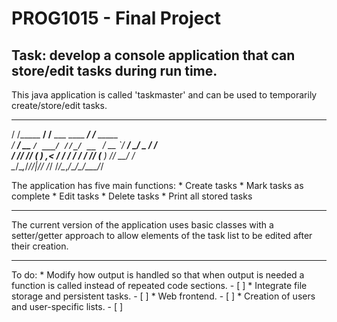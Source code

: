 # PROG1015 - Final Project
## **Task**: develop a console application that can store/edit tasks during run time.

This java application is called 'taskmaster' and can be used to temporarily create/store/edit tasks.

   __             __                        __               
  / /_____ ______/ /______ ___  ____ ______/ /____  _____        
 / __/ __ `/ ___/ //_/ __ `__ \/ __ `/ ___/ __/ _ \/ ___/        
/ /_/ /_/ (__  ) ,< / / / / / / /_/ (__  ) /_/  __/ /            
\__/\__,_/____/_/|_/_/ /_/ /_/\__,_/____/\__/\___/_/             
                                                                 
The application has five main functions:
	* Create tasks
	* Mark tasks as complete
	* Edit tasks
	* Delete tasks
	* Print all stored tasks

***

The current version of the application uses basic classes with a setter/getter approach to allow elements of the task list to be edited after their creation. 

***

To do: 
	* Modify how output is handled so that when output is needed a function is called instead of repeated code sections. - [ ]
	* Integrate file storage and persistent tasks. - [ ]
	* Web frontend. - [ ]
	* Creation of users and user-specific lists. - [ ]
